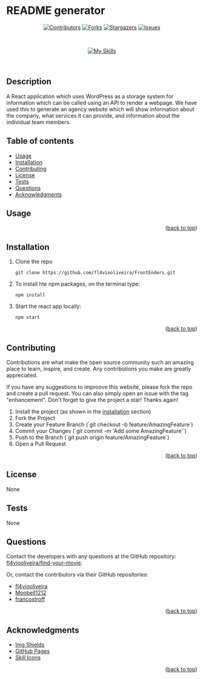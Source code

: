 # README generator
<div align="center">

[![Contributors](https://img.shields.io/github/contributors/fl4viooliveira/FrontEnders?style=for-the-badge)](https://github.com/fl4viooliveira/react-portfolio/graphs/contributors)
[![Forks](https://img.shields.io/github/forks/fl4viooliveira/FrontEnders?style=for-the-badge)](https://github.com/fl4viooliveira/react-portfolio/forks)
[![Stargazers](https://img.shields.io/github/stars/fl4viooliveira/FrontEnders?style=for-the-badge)](https://github.com/fl4viooliveira/FrontEnders/stargazers)
[![Issues](https://img.shields.io/github/issues/fl4viooliveira/FrontEnders?style=for-the-badge)](https://github.com/fl4viooliveira/FrontEnders/issues)

</br>

[![My Skills](https://skillicons.dev/icons?i=js,html,css,react,bootstrap,wordpress)](https://skillicons.dev)
</div>
</br>

## Description
A React application which uses WordPress as a storage system for information which can be called using an API to render a webpage. We have used this to generate an agency website which will show information about the company, what services it can provide, and information about the individual team members.


## Table of contents
- [Usage](#usage)
- [Installation](#installation)
- [Contributing](#contributing)
- [License](#license)
- [Tests](#tests)
- [Questions](#questions)
- [Acknowledgments](#acknowledgments)

## Usage

<p align="right">(<a href="https://github.com/fl4viooliveira/FrontEnders/blob/28-create-readme/src/README.md">back to top</a>)</p>

## Installation
<ol>
<li>Clone the repo</li>

```
git clone https://github.com/fl4viooliveira/FrontEnders.git
```

<li>To install hte npm packages, on the terminal type:</li>

```
npm install
```

<li>Start the react app locally:</li>

```
npm start
```
</ol>

<p align="right">(<a href="https://github.com/fl4viooliveira/FrontEnders/blob/28-create-readme/src/README.md">back to top</a>)</p>

## Contributing
Contributions are what make the open source community such an amazing place to learn, inspire, and create. Any contributions you make are greatly appreciated.

If you have any suggestions to improove this website, please fork the repo and create a pull request. You can also simply open an issue with the tag "enhancement". Don't forget to give the project a star! Thanks again!

<ol>
<li>Install the project (as shown in the <a href="#installation">installation</a> section)</li>
<li>Fork the Project</li>
<li>Create your Feature Branch (`git checkout -b feature/AmazingFeature`)</li>
<li>Commit your Changes (`git commit -m 'Add some AmazingFeature'`)</li>
<li>Push to the Branch (`git push origin feature/AmazingFeature`)</li>
<li>Open a Pull Request</li>
</ol>

<p align="right">(<a href="https://github.com/fl4viooliveira/FrontEnders/blob/28-create-readme/src/README.md">back to top</a>)</p>

## License
None

## Tests
None

## Questions
Contact the developers with any questions at the GitHub repository: [fl4viooliveira/find-your-movie](https://github.com/fl4viooliveira/find-your-movie).

Or, contact the contributors via their GitHub repositories:
- [fl4viooliveira](https://github.com/fl4viooliveira)
- [Moobell1212](https://github.com/Moobell1212)
- [francostroff](https://github.com/francostroff)

<p align="right">(<a href="https://github.com/fl4viooliveira/FrontEnders/blob/28-create-readme/src/README.md">back to top</a>)</p>

## Acknowledgments
- [Img Shields](https://shields.io)
- [GitHub Pages](https://pages.github.com)
- [Skill Icons](https://skillicons.dev/)

<p align="right">(<a href="https://github.com/fl4viooliveira/FrontEnders/blob/28-create-readme/src/README.md">back to top</a>)</p>